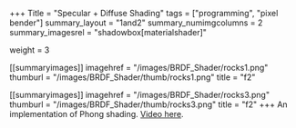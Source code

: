 +++
Title = "Specular + Diffuse Shading"
tags = ["programming", "pixel bender"]
summary_layout = "1and2"
summary_numimgcolumns = 2
summary_imagesrel = "shadowbox[materialshader]"

weight = 3

[[summaryimages]]
imagehref = "/images/BRDF_Shader/rocks1.png"
thumburl = "/images/BRDF_Shader/thumb/rocks1.png"
title = "f2"

[[summaryimages]]
imagehref = "/images/BRDF_Shader/rocks3.png"
thumburl = "/images/BRDF_Shader/thumb/rocks3.png"
title = "f2"
+++
An implementation of Phong shading. [Video here](https://www.youtube.com/watch?v=btRh_7UlCwU).
<!--more-->
